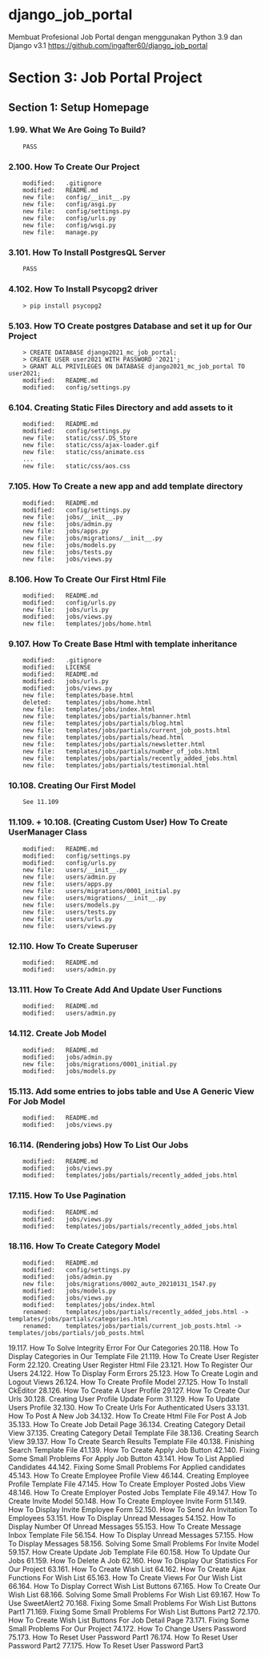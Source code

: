 # django_job_portal

Membuat Profesional Job Portal dengan menggunakan Python 3.9 dan Django v3.1
https://github.com/ingafter60/django_job_portal

# Section 3: Job Portal Project

## Section 1: Setup Homepage

### 1.99. What We Are Going To Build?

        PASS

### 2.100. How To Create Our Project

        modified:   .gitignore
        modified:   README.md
        new file:   config/__init__.py
        new file:   config/asgi.py
        new file:   config/settings.py
        new file:   config/urls.py
        new file:   config/wsgi.py
        new file:   manage.py

### 3.101. How To Install PostgresQL Server

        PASS

### 4.102. How To Install Psycopg2 driver

        > pip install psycopg2

### 5.103. How TO Create postgres Database and set it up for Our Project

        > CREATE DATABASE django2021_mc_job_portal;
        > CREATE USER user2021 WITH PASSWORD '2021';
        > GRANT ALL PRIVILEGES ON DATABASE django2021_mc_job_portal TO user2021;
        modified:   README.md
        modified:   config/settings.py

### 6.104. Creating Static Files Directory and add assets to it

        modified:   README.md
        modified:   config/settings.py
        new file:   static/css/.DS_Store
        new file:   static/css/ajax-loader.gif
        new file:   static/css/animate.css
        ...
        new file:   static/css/aos.css

### 7.105. How To Create a new app and add template directory

        modified:   README.md
        modified:   config/settings.py
        new file:   jobs/__init__.py
        new file:   jobs/admin.py
        new file:   jobs/apps.py
        new file:   jobs/migrations/__init__.py
        new file:   jobs/models.py
        new file:   jobs/tests.py
        new file:   jobs/views.py

### 8.106. How To Create Our First Html File

        modified:   README.md
        modified:   config/urls.py
        new file:   jobs/urls.py
        modified:   jobs/views.py
        new file:   templates/jobs/home.html

### 9.107. How To Create Base Html with template inheritance

        modified:   .gitignore
        modified:   LICENSE
        modified:   README.md
        modified:   jobs/urls.py
        modified:   jobs/views.py
        new file:   templates/base.html
        deleted:    templates/jobs/home.html
        new file:   templates/jobs/index.html
        new file:   templates/jobs/partials/banner.html
        new file:   templates/jobs/partials/blog.html
        new file:   templates/jobs/partials/current_job_posts.html
        new file:   templates/jobs/partials/head.html
        new file:   templates/jobs/partials/newsletter.html
        new file:   templates/jobs/partials/number_of_jobs.html
        new file:   templates/jobs/partials/recently_added_jobs.html
        new file:   templates/jobs/partials/testimonial.html

### 10.108. Creating Our First Model
        
        See 11.109

### 11.109. +  10.108. (Creating Custom User) How To Create UserManager Class

        modified:   README.md
        modified:   config/settings.py
        modified:   config/urls.py
        new file:   users/__init__.py
        new file:   users/admin.py
        new file:   users/apps.py
        new file:   users/migrations/0001_initial.py
        new file:   users/migrations/__init__.py
        new file:   users/models.py
        new file:   users/tests.py
        new file:   users/urls.py
        new file:   users/views.py
        
### 12.110. How To Create Superuser

        modified:   README.md
        modified:   users/admin.py
        
### 13.111. How To Create Add And Update User Functions

        modified:   README.md
        modified:   users/admin.py

### 14.112. Create Job Model

        modified:   README.md
        modified:   jobs/admin.py
        new file:   jobs/migrations/0001_initial.py
        modified:   jobs/models.py

### 15.113. Add some entries to jobs table and Use A Generic View For Job Model

        modified:   README.md
        modified:   jobs/views.py

### 16.114. (Rendering jobs) How To List Our Jobs

        modified:   README.md
        modified:   jobs/views.py
        modified:   templates/jobs/partials/recently_added_jobs.html
        
### 17.115. How To Use Pagination

        modified:   README.md
        modified:   jobs/views.py
        modified:   templates/jobs/partials/recently_added_jobs.html
        
### 18.116. How To Create Category Model

        modified:   README.md
        modified:   config/settings.py
        modified:   jobs/admin.py
        new file:   jobs/migrations/0002_auto_20210131_1547.py
        modified:   jobs/models.py
        modified:   jobs/views.py
        modified:   templates/jobs/index.html
        renamed:    templates/jobs/partials/recently_added_jobs.html -> templates/jobs/partials/categories.html
        renamed:    templates/jobs/partials/current_job_posts.html -> templates/jobs/partials/job_posts.html
        
19.117. How To Solve Integrity Error For Our Categories
20.118. How To Display Categories in Our Template File
21.119. How To Create User Register Form
22.120. Creating User Register Html File
23.121. How To Register Our Users
24.122. How To Display Form Errors
25.123. How To Create Login and Logout Views
26.124. How To Create Profile Model
27.125. How To Install CkEditor
28.126. How To Create A User Profile
29.127. How To Create Our Urls
30.128. Creating User Profile Update Form
31.129. How To Update Users Profile
32.130. How To Create Urls For Authenticated Users
33.131. How To Post A New Job
34.132. How To Create Html File For Post A Job
35.133. How To Create Job Detail Page
36.134. Creating Category Detail View
37.135. Creating Category Detail Template File
38.136. Creating Search View
39.137. How To Create Search Results Template File
40.138. Finishing Search Template File
41.139. How To Create Apply Job Button
42.140. Fixing Some Small Problems For Apply Job Button
43.141. How To List Applied Candidates
44.142. Fixing Some Small Problems For Applied candidates
45.143. How To Create Employee Profile View
46.144. Creating Employee Profile Template File
47.145. How To Create Employer Posted Jobs View
48.146. How To Create Employer Posted Jobs Template File
49.147. How To Create Invite Model
50.148. How To Create Employee Invite Form
51.149. How To Display Invite Employee Form
52.150. How To Send An Invitation To Employees
53.151. How To Display Unread Messages
54.152. How To Display Number Of Unread Messages
55.153. How To Create Message Inbox Template File
56.154. How To Display Unread Messages
57.155. How To Display Messages
58.156. Solving Some Small Problems For Invite Model
59.157. How Create Update Job Template File
60.158. How To Update Our Jobs
61.159. How To Delete A Job
62.160. How To Display Our Statistics For Our Project
63.161. How To Create Wish List
64.162. How To Create Ajax Functions For Wish List
65.163. How To Create Views For Our Wish List
66.164. How To Display Correct Wish List Buttons
67.165. How To Create Our Wish List
68.166. Solving Some Small Problems For Wish List
69.167. How To Use SweetAlert2
70.168. Fixing Some Small Problems For Wish List Buttons Part1
71.169. Fixing Some Small Problems For Wish List Buttons Part2
72.170. How To Create Wish List Buttons For Job Detail Page
73.171. Fixing Some Small Problems For Our Project
74.172. How To Change Users Password
75.173. How To Reset User Password Part1
76.174. How To Reset User Password Part2
77.175. How To Reset User Password Part3
